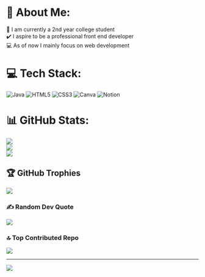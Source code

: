 # 💫 About Me:
📝 I am currently a 2nd year college student<br>✔️ I aspire to be a professional front end developer<br>💻 As of now I mainly focus on web development


# 💻 Tech Stack:
![Java](https://img.shields.io/badge/java-%23ED8B00.svg?style=plastic&logo=openjdk&logoColor=white) ![HTML5](https://img.shields.io/badge/html5-%23E34F26.svg?style=plastic&logo=html5&logoColor=white) ![CSS3](https://img.shields.io/badge/css3-%231572B6.svg?style=plastic&logo=css3&logoColor=white) ![Canva](https://img.shields.io/badge/Canva-%2300C4CC.svg?style=plastic&logo=Canva&logoColor=white) ![Notion](https://img.shields.io/badge/Notion-%23000000.svg?style=plastic&logo=notion&logoColor=white)
# 📊 GitHub Stats:
![](https://github-readme-stats.vercel.app/api?username=JyvanHaitani&theme=neon&hide_border=false&include_all_commits=false&count_private=true)<br/>
![](https://github-readme-streak-stats.herokuapp.com/?user=JyvanHaitani&theme=neon&hide_border=false)<br/>
![](https://github-readme-stats.vercel.app/api/top-langs/?username=JyvanHaitani&theme=neon&hide_border=false&include_all_commits=false&count_private=true&layout=compact)

## 🏆 GitHub Trophies
![](https://github-profile-trophy.vercel.app/?username=JyvanHaitani&theme=tokyonight&no-frame=false&no-bg=true&margin-w=4)

### ✍️ Random Dev Quote
![](https://quotes-github-readme.vercel.app/api?type=horizontal&theme=tokyonight)

### 🔝 Top Contributed Repo
![](https://github-contributor-stats.vercel.app/api?username=JyvanHaitani&limit=5&theme=neon&combine_all_yearly_contributions=true)

---
[![](https://visitcount.itsvg.in/api?id=JyvanHaitani&icon=0&color=0)](https://visitcount.itsvg.in)

<!-- Proudly created with GPRM ( https://gprm.itsvg.in ) -->
